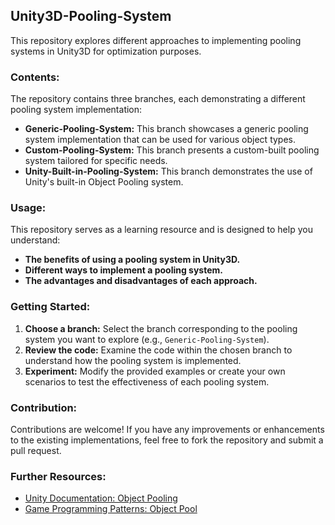 ## Unity3D-Pooling-System

This repository explores different approaches to implementing pooling systems in Unity3D for optimization purposes.

### Contents:

The repository contains three branches, each demonstrating a different pooling system implementation:

- **Generic-Pooling-System:**  This branch showcases a generic pooling system implementation that can be used for various object types. 
- **Custom-Pooling-System:**  This branch presents a custom-built pooling system tailored for specific needs.
- **Unity-Built-in-Pooling-System:** This branch demonstrates the use of Unity's built-in Object Pooling system.

### Usage:

This repository serves as a learning resource and is designed to help you understand:

- **The benefits of using a pooling system in Unity3D.**
- **Different ways to implement a pooling system.**
- **The advantages and disadvantages of each approach.**

### Getting Started:

1. **Choose a branch:** Select the branch corresponding to the pooling system you want to explore (e.g., `Generic-Pooling-System`).
2. **Review the code:** Examine the code within the chosen branch to understand how the pooling system is implemented.
3. **Experiment:** Modify the provided examples or create your own scenarios to test the effectiveness of each pooling system.

### Contribution:

Contributions are welcome! If you have any improvements or enhancements to the existing implementations, feel free to fork the repository and submit a pull request. 

### Further Resources:

- [Unity Documentation: Object Pooling](https://docs.unity3d.com/Manual/ObjectPooling.html)
- [Game Programming Patterns: Object Pool](https://gameprogrammingpatterns.com/object-pool.html)
